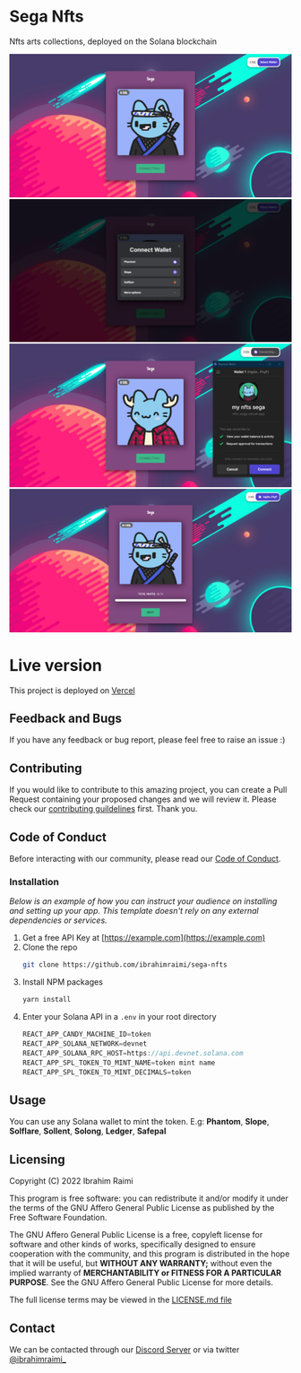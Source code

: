 # Sega Nfts

Nfts arts collections, deployed on the Solana blockchain

<div>
   <img src="./public/assets/1.png"
</div>
<div>
   <img src="./public/assets/2.png"
</div>
<div>
   <img src="./public/assets/3.png"
</div>
<div>
   <img src="./public/assets/4.png"
</div>

# Live version

This project is deployed on [Vercel](https://nfts-sega.vercel.app/)

## Feedback and Bugs

If you have any feedback or bug report, please feel free to raise an issue :)

## Contributing

If you would like to contribute to this amazing project, you can create a Pull Request containing your proposed changes and we will review it. Please check our [contributing guildelines](CONTRIBUTING.md) first. Thank you.

## Code of Conduct

Before interacting with our community, please read our [Code of Conduct](CODE_OF_CONDUCT.md).

### Installation

_Below is an example of how you can instruct your audience on installing and setting up your app. This template doesn't rely on any external dependencies or services._

1. Get a free API Key at [https://example.com](https://example.com)
2. Clone the repo
   ```sh
   git clone https://github.com/ibrahimraimi/sega-nfts
   ```
3. Install NPM packages
   ```sh
   yarn install
   ```
4. Enter your Solana API in a `.env` in your root directory
   ```js
   REACT_APP_CANDY_MACHINE_ID=token
   REACT_APP_SOLANA_NETWORK=devnet
   REACT_APP_SOLANA_RPC_HOST=https://api.devnet.solana.com
   REACT_APP_SPL_TOKEN_TO_MINT_NAME=token mint name
   REACT_APP_SPL_TOKEN_TO_MINT_DECIMALS=token
   ```

<!-- USAGE EXAMPLES -->
## Usage

You can use any Solana wallet to mint the token. E.g: **Phantom**, **Slope**, **Solflare**, **Sollent**, **Solong**, **Ledger**, **Safepal**

## Licensing

Copyright (C) 2022 Ibrahim Raimi

This program is free software: you can redistribute it and/or modify it under the terms of the GNU Affero General Public License as published by the Free Software Foundation.

The GNU Affero General Public License is a free, copyleft license for software and other kinds of works, specifically designed to ensure cooperation with the community, and this program is distributed in the hope that it will be useful, but **WITHOUT ANY WARRANTY;** without even the implied warranty of **MERCHANTABILITY or FITNESS FOR A PARTICULAR PURPOSE**. See the GNU Affero General Public License for more details.

The full license terms may be viewed in the [LICENSE.md file](./LICENSE.md)

## Contact

We can be contacted through our [Discord Server](https://discord.com) or via twitter [@ibrahimraimi\_](https://twitter.com/ibrahimraimi_)
